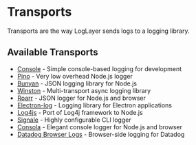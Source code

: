 # Transports

Transports are the way LogLayer sends logs to a logging library.

## Available Transports

- [Console](./console) - Simple console-based logging for development
- [Pino](./pino) - Very low overhead Node.js logger
- [Bunyan](./bunyan) - JSON logging library for Node.js
- [Winston](./winston) - Multi-transport async logging library
- [Roarr](./roarr) - JSON logger for Node.js and browser
- [Electron-log](./electron-log) - Logging library for Electron applications
- [Log4js](./log4js) - Port of Log4j framework to Node.js
- [Signale](./signale) - Highly configurable CLI logger
- [Consola](./consola) - Elegant console logger for Node.js and browser
- [Datadog Browser Logs](./datadog) - Browser-side logging for Datadog

